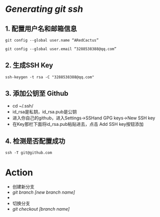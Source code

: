 # *Generating git ssh*
## 1. 配置用户名和邮箱信息
```
git config --global user.name “ARedCactus”
```
```
git config --global user.email “3288538388@qq.com”
```

## 2. 生成SSH Key
```
ssh-keygen -t rsa -C "3288538388@qq.com"
```

## 3. 添加公钥至 Github
- cd ~/.ssh/
- id_rsa是私钥，id_rsa.pub是公钥
- 进入你自己的github，进入Settings->SSHand GPG keys->New SSH key
- 在Key那栏下面将id_rsa.pub粘贴进去，点击 Add SSH key按钮添加

## 4. 检测是否配置成功
```
ssh -T git@github.com
```

# Action
- 创建新分支
- *git branch [new branch name]*
-
- 切换分支
- *git checkout [branch name]*